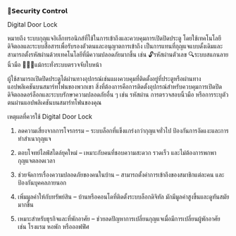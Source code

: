 🔰𝗦𝗲𝗰𝘂𝗿𝗶𝘁𝘆 𝗖𝗼𝗻𝘁𝗿𝗼𝗹

Digital Door Lock 

หมายถึง ระบบกุญแจอิเล็กทรอนิกส์ที่ใช้ในการเข้าถึงและควบคุมการเปิดปิดประตู โดยใช้เทคโนโลยีดิจิตอลและระบบสื่อสารเพื่อรับรองตัวตนและอนุญาตการเข้าถึง 
เป็นการแทนที่กุญแจแบบดั้งเดิมและสามารถตั้งรหัสผ่านด้วยเทคโนโลยีที่มีความปลอดภัยมากขึ้น เช่น
🔓รหัสผ่านตัวเลข
🔍ระบบสแกนลายนิ้วมือ 
🧑🏼‍🦱แม้กระทั่งระบบตรวจจับใบหน้า

ผู้ใช้สามารถเปิดปิดประตูได้ผ่านทางอุปกรณ์เช่นแผงควบคุมที่ติดตั้งอยู่ที่ประตูหรือผ่านทางแอปพลิเคชันบนสมาร์ทโฟนของพวกเขา
สิ่งที่ต้องการคือการติดตั้งอุปกรณ์สำหรับควบคุมการเปิดปิดดิจิตอลดอร์ล็อกและระบบรักษาความปลอดภัยอื่น ๆ เช่น รหัสผ่าน 
การตรวจสอบนิ้วมือ หรือการระบุตัวตนผ่านแอปพลิเคชันบนสมาร์ทโฟนของคุณ 

เหตุผลที่ควรใช้ Digital Door Lock
1. ลดความเสี่ยงจากการโจรกรรม – ระบบล็อกที่แข็งแกร่งกว่ากุญแจทั่วไป ป้องกันการงัดแงะและการทำสำเนากุญแจ

2. ตอบโจทย์ไลฟ์สไตล์ยุคใหม่ – เหมาะกับคนที่ชอบความสะดวก รวดเร็ว และไม่ต้องการพกพากุญแจตลอดเวลา

3. ช่วยจัดการเรื่องความปลอดภัยของคนในบ้าน – สามารถตั้งค่าการเข้าถึงของสมาชิกแต่ละคน และป้องกันบุคคลภายนอก

4. เพิ่มมูลค่าให้กับทรัพย์สิน – บ้านหรือคอนโดที่ติดตั้งระบบล็อกดิจิทัล มักมีมูลค่าสูงขึ้นและดูทันสมัยมากขึ้น

5. เหมาะสำหรับธุรกิจและที่พักอาศัย – ช่วยลดปัญหาการเปลี่ยนกุญแจเมื่อมีการเปลี่ยนผู้พักอาศัย เช่น โรงแรม หอพัก หรือออฟฟิศ
